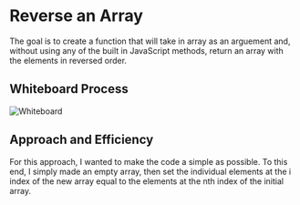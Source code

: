 # Reverse an Array

The goal is to create a function that will take in array as an arguement and, without using any of the built in JavaScript methods, return an array with the elements in reversed order. 

## Whiteboard Process
![Whiteboard](./array-reverse/Array-reverse.PNG)
## Approach and Efficiency 

For this approach, I wanted to make the code a simple as possible. To this end, I simply made an empty array, then set the individual elements at the i index of the new array equal to the elements at the nth index of the initial array. 
